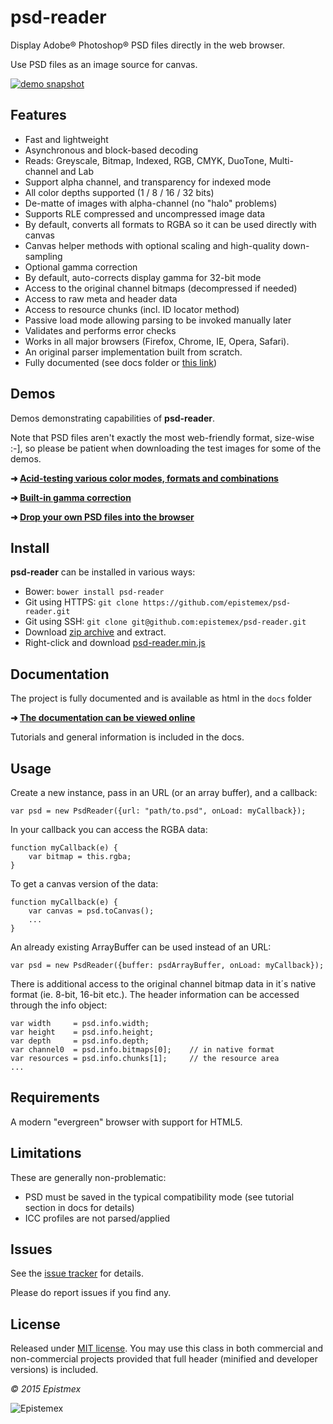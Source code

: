 ﻿psd-reader
==========

Display Adobe&reg; Photoshop&reg; PSD files directly in the web browser.

Use PSD files as an image source for canvas.

[![demo snapshot](http://i.imgur.com/yQ4Irq2.png)](https://epistemex.github.io/psd-reader/psddrop.html)


Features
--------

- Fast and lightweight
- Asynchronous and block-based decoding
- Reads: Greyscale, Bitmap, Indexed, RGB, CMYK, DuoTone, Multi-channel and Lab
- Support alpha channel, and transparency for indexed mode
- All color depths supported (1 / 8 / 16 / 32 bits)
- De-matte of images with alpha-channel (no "halo" problems)
- Supports RLE compressed and uncompressed image data
- By default, converts all formats to RGBA so it can be used directly with canvas
- Canvas helper methods with optional scaling and high-quality down-sampling
- Optional gamma correction
- By default, auto-corrects display gamma for 32-bit mode
- Access to the original channel bitmaps (decompressed if needed)
- Access to raw meta and header data
- Access to resource chunks (incl. ID locator method)
- Passive load mode allowing parsing to be invoked manually later
- Validates and performs error checks
- Works in all major browsers (Firefox, Chrome, IE, Opera, Safari).
- An original parser implementation built from scratch.
- Fully documented (see docs folder or [this link](https://epistemex.github.io/psd-reader/docs/))


Demos
-----

Demos demonstrating capabilities of **psd-reader**.

Note that PSD files aren't exactly the most web-friendly format, size-wise :-],
so please be patient when downloading the test images for some of the demos.

**➜ [Acid-testing various color modes, formats and combinations](https://epistemex.github.io/psd-reader/)**

**➜ [Built-in gamma correction](https://epistemex.github.io/psd-reader/demo_gamma.html)**

**➜ [Drop your own PSD files into the browser](https://epistemex.github.io/psd-reader/psddrop.html)**


Install
-------

**psd-reader** can be installed in various ways:

- Bower: `bower install psd-reader`
- Git using HTTPS: `git clone https://github.com/epistemex/psd-reader.git`
- Git using SSH: `git clone git@github.com:epistemex/psd-reader.git`
- Download [zip archive](https://github.com/epistemex/psd-reader/archive/master.zip) and extract.
- Right-click and download [psd-reader.min.js](https://raw.githubusercontent.com/epistemex/psd-reader/master/psd-reader.min.js)


Documentation
-------------

The project is fully documented and is available as html in the `docs` folder

**➜ [The documentation can be viewed online](https://epistemex.github.io/psd-reader/docs/)**

Tutorials and general information is included in the docs.


Usage
-----

Create a new instance, pass in an URL (or an array buffer), and a callback:

    var psd = new PsdReader({url: "path/to.psd", onLoad: myCallback});

In your callback you can access the RGBA data:

    function myCallback(e) {
        var bitmap = this.rgba;
    }

To get a canvas version of the data:

    function myCallback(e) {
        var canvas = psd.toCanvas();
        ...
    }

An already existing ArrayBuffer can be used instead of an URL:

    var psd = new PsdReader({buffer: psdArrayBuffer, onLoad: myCallback});

There is additional access to the original channel bitmap data in it´s native
format (ie. 8-bit, 16-bit etc.). The header information can be accessed
through the info object:

    var width     = psd.info.width;
    var height    = psd.info.height;
    var depth     = psd.info.depth;
    var channel0  = psd.info.bitmaps[0];	// in native format
    var resources = psd.info.chunks[1];		// the resource area
    ...


Requirements
------------

A modern "evergreen" browser with support for HTML5.


Limitations
-----------

These are generally non-problematic:

- PSD must be saved in the typical compatibility mode (see tutorial section in docs for details)
- ICC profiles are not parsed/applied


Issues
------

See the [issue tracker](https://github.com/epistemex/psd-reader/issues) for details.

Please do report issues if you find any.


License
-------

Released under [MIT license](http://choosealicense.com/licenses/mit/). You may use this class in both commercial and non-commercial projects provided that full header (minified and developer versions) is included.


*&copy; 2015 Epistmex*

![Epistemex](http://i.imgur.com/YxO8CtB.png)
